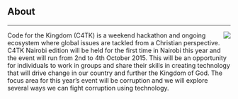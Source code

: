 ﻿## About
---
<img src="{{assets}}/images/earth.jpg" style="float:right"/>

Code for the Kingdom (C4TK) is a weekend hackathon and ongoing ecosystem where global issues are tackled from a Christian perspective. C4TK Nairobi edition will be held for the first time in Nairobi this year and the event will run from 2nd to 4th October 2015. This will be an opportunity for individuals to work in groups and share their skills in creating technology that will drive change in our country and further the Kingdom of God. The focus area for this year’s event will be corruption and we will explore several ways we can fight corruption using technology.


